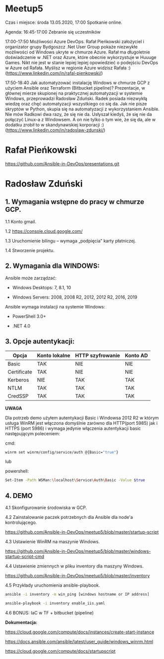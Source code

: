 # Meetup5
Czas i miejsce:
środa 13.05.2020, 17:00
Spotkanie online.

Agenda:
16:45-17:00 Zebranie się uczestników

17:00-17:50 Możliwości Azure DevOps.
Rafał Pieńkowski założyciel i organizator grupy Bydgoszcz .Net User Group pokaże niezwykłe możliwości od Windows ukryte w chmurze Azure. Rafał ma długoletnie doświadczenie w .NET oraz Azure, które obecnie wykorzystuje w Huuuge Games. Nikt nie jest w stanie lepiej lepiej opowiedzieć o podejściu DevOps w Azure od Rafała. Myślisz w regionie Azure widzisz Rafała :)
(https://www.linkedin.com/in/rafal-pienkowski/)

17:50-18:40 Jak automatyzować instalację Windows w chmurze GCP z użyciem Ansible oraz Terraform (Bitbucket pipeline)?
Prezentacje, w głównej mierze skupionej na praktycznej automatyzacji w systemie Windows, przeprowadzi Radosław Zduński.
Radek posiada niezwykłą wiedzę oraz chęć automatyzacji wszystkiego co się da. Jak nie pisze skryptów w Python, skupia się na automatyzacji z wykorzystaniem Ansible. Nie mów Radkowi dwa razy, że się nie da. Usłyszał kiedyś, że się nie da połączyć Linux-a z Windowsem. A on nie tylko o tym wie, że się da, ale w dodatku zrobił to w skandynawskiej korporacji :)
(https://www.linkedin.com/in/radoslaw-zdunski/)

# Rafał Pieńkowski
https://github.com/Ansible-in-DevOps/presentations.git

# Radosław Zduński
## 1. Wymagania wstępne do pracy w chmurze GCP.

1.1 Konto gmail.

1.2 https://console.cloud.google.com/

1.3 Uruchomienie bilingu – wymaga „podpięcia” karty płatniczej.

1.4 Stworzenie projektu.

## 2. Wymagania dla WINDOWS:

Ansible może zarządzać: 

* Windows Desktops: 7, 8.1, 10

* Windows Servers: 2008, 2008 R2, 2012, 2012 R2, 2016, 2019

Ansible wymaga instalacji na systemie Windows:

* PowerShell 3.0+  

* .NET 4.0 

## 3. Opcje autentykacji:

| Opcja       | Konto lokalne | HTTP szyfrowanie | Konto AD |
|-------------|---------------|------------------|----------|
| Basic       | TAK           | NIE              | NIE      |
| Certificate | TAK           | NIE              | NIE      |
| Kerberos    | NIE           | TAK              | TAK      |
| NTLM        | TAK           | TAK              | TAK      |
| CredSSP     | TAK           | TAK              | TAK      |

**UWAGA**

Dla potrzeb demo użyłem autentykacji Basic i Windowsa 2012 R2 w którym usługa WinRM jest włączona domyślnie zarówno dla HTTP(port 5985) jak i HTTPS (port 5986) i wymaga jedynie włączenia autentykacji basic następującym poleceniem:

cmd:

```bash
winrm set winrm/config/service/auth @{Basic="true"}
```

lub

powershell:

```bash
Set-Item -Path WSMan:\localhost\Service\Auth\Basic -Value $true
```

## 4. DEMO

4.1 Skonfigurowanie środowiska w GCP.

4.2 Zainstalowanie paczek potrzebnych dla Ansible dla node'a kontrolującego.

https://github.com/Ansible-in-DevOps/meetup5/blob/master/startup-script 

4.3 Ustawienie WinRM na maszynie Windows.

https://github.com/Ansible-in-DevOps/meetup5/blob/master/windows-startup-script-cmd

4.4 Ustawienie zmiennych w pliku inventory dla maszyny Windows. 

https://github.com/Ansible-in-DevOps/meetup5/blob/master/inventory

4.5 Przykłady uruchomienia ansible-playbook.
    
 ```bash
ansible -i inventory -m win_ping [windows hostname or IP address]

ansible-playbook -i inventory enable_iis.yaml
```   

4.6 BONUS: IaC w TF + bitbucket (pipeline)



**Dokumentacja:**

https://cloud.google.com/compute/docs/instances/create-start-instance

https://docs.ansible.com/ansible/latest/user_guide/windows_winrm.html

https://cloud.google.com/compute/docs/startupscript


